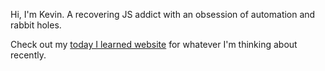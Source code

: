 <!-- [![Kevin's github stats](https://github-readme-stats.vercel.app/api?username=kevin51jiang)](https://github.com/kevin51jiang) -->
<!--
**kevin51jiang/kevin51jiang** is a ✨ _special_ ✨ repository because its `README.md` (this file) appears on your GitHub profile.


Here are some ideas to get you started:

- 🔭 I’m currently working on ...
- 🌱 I’m currently learning ...
- 👯 I’m looking to collaborate on ...
- 🤔 I’m looking for help with ...
- 💬 Ask me about ...
- 📫 How to reach me: ...
- 😄 Pronouns: ...
- ⚡ Fun fact: ...
-->


Hi, I'm Kevin. A recovering JS addict with an obsession of automation and rabbit holes. 

Check out my [today I learned website](https://kevinjiang.ca/til/) for whatever I'm thinking about recently.
